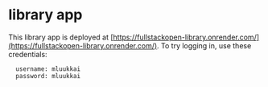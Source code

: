# library app
This library app is deployed at [https://fullstackopen-library.onrender.com/](https://fullstackopen-library.onrender.com/).
To try logging in, use these credentials:
```
  username: mluukkai
  password: mluukkai
```
